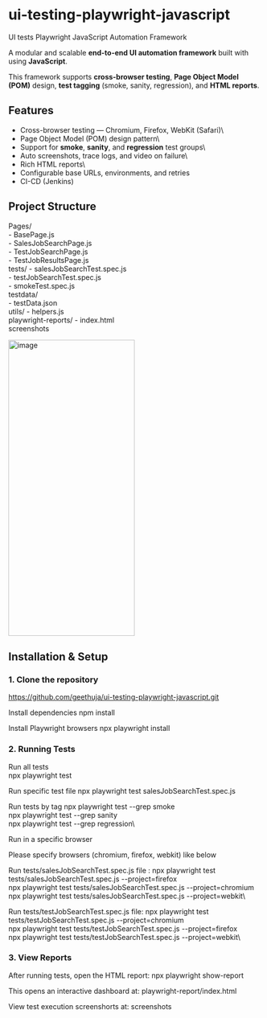 # ui-testing-playwright-javascript
UI tests Playwright JavaScript Automation Framework

A modular and scalable **end-to-end UI automation framework** built with using **JavaScript**.

This framework supports **cross-browser testing**, **Page Object Model (POM)** design, **test tagging** (smoke, sanity, regression), and **HTML reports**.

## Features

* Cross-browser testing — Chromium, Firefox, WebKit (Safari)\
* Page Object Model (POM) design pattern\
* Support for **smoke**, **sanity**, and **regression** test groups\
* Auto screenshots, trace logs, and video on failure\
* Rich HTML reports\
* Configurable base URLs, environments, and retries
* CI-CD (Jenkins)

## Project Structure

Pages/ \
    - BasePage.js\
    - SalesJobSearchPage.js\
    - TestJobSearchPage.js\
    - TestJobResultsPage.js\
tests/
    - salesJobSearchTest.spec.js\
    - testJobSearchTest.spec.js\
    - smokeTest.spec.js\
testdata/\
    - testData.json\
utils/
    - helpers.js\
playwright-reports/
    - index.html\
screenshots

<img width="251" height="589" alt="image" src="https://github.com/user-attachments/assets/7df87898-6cc9-4cf4-9db6-7282926367d4" />


## Installation & Setup

### 1. Clone the repository
https://github.com/geethuja/ui-testing-playwright-javascript.git

Install dependencies
npm install

Install Playwright browsers
npx playwright install

### 2. Running Tests

Run all tests  
npx playwright test

Run specific test file
npx playwright test salesJobSearchTest.spec.js 

Run tests by tag
npx playwright test --grep smoke\
npx playwright test --grep sanity\
npx playwright test --grep regression\

Run in a specific browser

Please specify browsers (chromium, firefox, webkit) like below 

Run tests/salesJobSearchTest.spec.js file :
npx playwright test tests/salesJobSearchTest.spec.js --project=firefox\
npx playwright test tests/salesJobSearchTest.spec.js --project=chromium\
npx playwright test tests/salesJobSearchTest.spec.js --project=webkit\

Run tests/testJobSearchTest.spec.js file:
npx playwright test tests/testJobSearchTest.spec.js --project=chromium\
npx playwright test tests/testJobSearchTest.spec.js --project=firefox\
npx playwright test tests/testJobSearchTest.spec.js --project=webkit\ 

### 3. View Reports

After running tests, open the HTML report:
npx playwright show-report

This opens an interactive dashboard at:
playwright-report/index.html

View test execution screenshorts at:
screenshots
